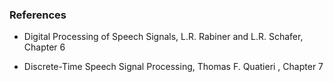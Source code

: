 ### References 

- Digital Processing of Speech Signals, L.R. Rabiner and L.R. Schafer, Chapter 6

- Discrete-Time Speech Signal Processing, Thomas F. Quatieri , Chapter 7


